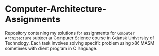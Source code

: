 # Computer-Architecture-Assignments

Repository containing my solutions for assignments for `Computer Architecture` subject at Computer Science course in Gdansk University of Technology.
Each task involves solving specific problem using x86 MASM sometimes with client program in C language.

